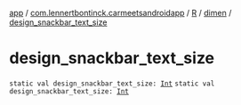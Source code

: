 [app](../../../index.md) / [com.lennertbontinck.carmeetsandroidapp](../../index.md) / [R](../index.md) / [dimen](index.md) / [design_snackbar_text_size](./design_snackbar_text_size.md)

# design_snackbar_text_size

`static val design_snackbar_text_size: `[`Int`](https://kotlinlang.org/api/latest/jvm/stdlib/kotlin/-int/index.html)
`static val design_snackbar_text_size: `[`Int`](https://kotlinlang.org/api/latest/jvm/stdlib/kotlin/-int/index.html)
